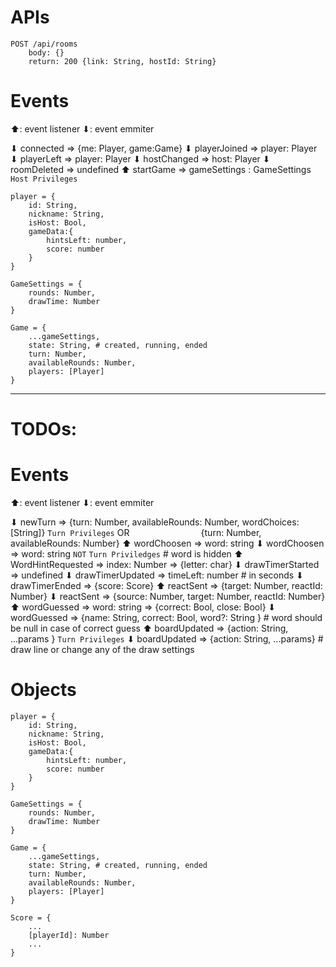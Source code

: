 # APIs

```
POST /api/rooms
    body: {}
    return: 200 {link: String, hostId: String}

```

# Events

⬆: event listener
⬇: event emmiter

⬇ connected => {me: Player, game:Game}
⬇ playerJoined => player: Player
⬇ playerLeft => player: Player
⬇ hostChanged => host: Player
⬇ roomDeleted => undefined
⬆ startGame => gameSettings : GameSettings `Host Privileges`

```
player = {
    id: String,
    nickname: String,
    isHost: Bool,
    gameData:{
        hintsLeft: number,
        score: number
    }
}

GameSettings = {
    rounds: Number,
    drawTime: Number
}

Game = {
    ...gameSettings,
    state: String, # created, running, ended
    turn: Number,
    availableRounds: Number,
    players: [Player]
}
```

---

# TODOs:

# Events

⬆: event listener
⬇: event emmiter

⬇ newTurn => {turn: Number, availableRounds: Number, wordChoices: [String]} `Turn Privileges` OR
&nbsp;&nbsp;&nbsp;&nbsp;&nbsp;&nbsp;&nbsp;&nbsp;&nbsp;&nbsp;&nbsp;&nbsp;&nbsp;&nbsp;&nbsp;&nbsp;&nbsp;&nbsp;&nbsp;&nbsp;&nbsp;&nbsp;&nbsp;&nbsp;&nbsp;&nbsp;&nbsp;&nbsp;{turn: Number, availableRounds: Number}
⬆ wordChoosen => word: string
⬇ wordChoosen => word: string `NOT` `Turn Priviledges` # word is hidden
⬆ WordHintRequested => index: Number => {letter: char}
⬇ drawTimerStarted => undefined
⬇ drawTimerUpdated => timeLeft: number # in seconds
⬇ drawTimerEnded => {score: Score}
⬆ reactSent => {target: Number, reactId: Number}
⬇ reactSent => {source: Number, target: Number, reactId: Number}
⬆ wordGuessed => word: string => {correct: Bool, close: Bool}
⬇ wordGuessed => {name: String, correct: Bool, word?: String } # word should be null in case of correct guess
⬆ boardUpdated => {action: String, ...params } `Turn Privileges`
⬇ boardUpdated => {action: String, ...params} # draw line or change any of the draw settings

# Objects

```
player = {
    id: String,
    nickname: String,
    isHost: Bool,
    gameData:{
        hintsLeft: number,
        score: number
    }
}

GameSettings = {
    rounds: Number,
    drawTime: Number
}

Game = {
    ...gameSettings,
    state: String, # created, running, ended
    turn: Number,
    availableRounds: Number,
    players: [Player]
}

Score = {
    ...
    [playerId]: Number
    ...
}
```
